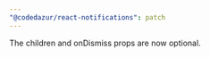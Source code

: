 ```yaml
---
"@codedazur/react-notifications": patch
---
```


The children and onDismiss props are now optional.
